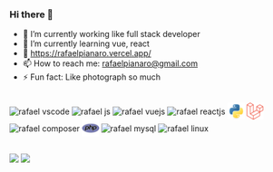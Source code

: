 ### Hi there 👋

- 🔭 I’m currently working like full stack developer
- 🌱 I’m currently learning vue, react
- 🎢 https://rafaelpianaro.vercel.app/
- 📫 How to reach me: rafaelpianaro@gmail.com
- ⚡ Fun fact: Like photograph so much

<!-- <div>
  <img height="180em" src="https://github-readme-stats.vercel.app/api?username=rafaelpianaro&show_icons=true&theme=dark&include_all_commits=true&count_private=true" />
   <img height="180em" src="https://github-readme-stats.vercel.app/api/top-langs/?username=rafaelpianaro&layout=compact&langs_count=16&theme=dark" />
</div> -->

<!-- https://devicon.dev/ -->

<div style="display: inline_block"><br>
  <img align="center" alt="rafael vscode" height="30" widht="40" src="https://cdn.jsdelivr.net/gh/devicons/devicon/icons/vscode/vscode-original.svg" />
  <img align="center" alt="rafael js" height="30" widht="40" src="https://cdn.jsdelivr.net/gh/devicons/devicon/icons/javascript/javascript-original.svg" />
  <img align="center" alt="rafael vuejs" height="30" widht="40" src="https://cdn.jsdelivr.net/gh/devicons/devicon/icons/vuejs/vuejs-original.svg" />
  <img align="center" alt="rafael reactjs" height="30" widht="40" src="https://cdn.jsdelivr.net/gh/devicons/devicon/icons/react/react-original.svg" />
  <img align="center" alt="rafael python" height="30" widht="40" src="https://github.com/devicons/devicon/blob/master/icons/python/python-original.svg" />
  <img align="center" alt="rafael laravel" height="30" widht="40" src="https://github.com/devicons/devicon/blob/master/icons/laravel/laravel-original.svg" />
  <img align="center" alt="rafael composer" height="30" widht="40" src="https://cdn.jsdelivr.net/gh/devicons/devicon/icons/composer/composer-original.svg" />          
  <img align="center" alt="rafael php" height="30" widht="40" src="https://github.com/devicons/devicon/blob/master/icons/php/php-original.svg" />
  <img align="center" alt="rafael mysql" height="30" widht="40" src="https://cdn.jsdelivr.net/gh/devicons/devicon/icons/mysql/mysql-original-wordmark.svg" />
  <img align="center" alt="rafael linux" height="30" widht="40" src="https://cdn.jsdelivr.net/gh/devicons/devicon/icons/linux/linux-original.svg" />
          
          
          
</div>

##

<div>
  <a href="mailto:rafaelpianaro@gmail.com"><img src="https://img.shields.io/badge/-Gmail-%233333?style=for-the-badge&logo=gmail&logoColor=white" target="_blank" /></a>
  <a href="https://www.linkedin.com/in/rafael-pianaro-9a491a53/" target="_blank"><img src="https://img.shields.io/badge/-LinkedIn-%230077B5?style=for-the-badge&logo=linkedin&logoColor=white" target="_blank" /></a>
  <!--
  <div>
    <picture>
      <source media="(prefers-color-scheme: dark)" srcset="https://raw.githubusercontent.com/rafaelpianaro/rafaelpianaro/output/github-contribution-grid-snake-dark.svg">
      <source media="(prefers-color-scheme: light)" srcset="https://raw.githubusercontent.com/rafaelpianaro/rafaelpianaro/output/github-contribution-grid-snake.svg">
      <img alt="snake animation" src="https://raw.githubusercontent.com/rafaelpianaro/rafaelpianaro/output/github-contribution-grid-snake.svg">
    </picture>
  </div>
   -->
  <!--
  ![Snake animation](https://github.com/rafaelpianaro/rafaelpianaro/blob/output/github-contribution-grid-snake.svg)
  -->
</div>

